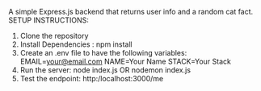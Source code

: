 A simple Express.js backend that returns user info and a random cat fact.
SETUP INSTRUCTIONS:
1. Clone the repository
2. Install Dependencies : npm install
3. Create an .env file to have the following variables:
EMAIL=your@email.com
NAME=Your Name
STACK=Your Stack
4. Run the server: node index.js OR nodemon index.js
5. Test the endpoint: http:/localhost:3000/me
